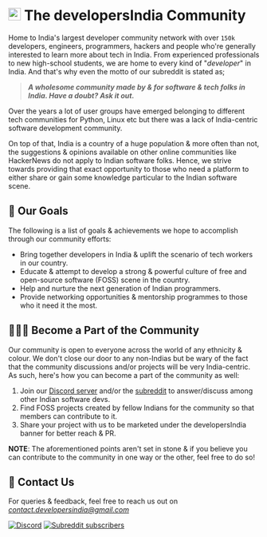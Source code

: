 # <img height="25" src="https://user-images.githubusercontent.com/34342551/149631807-7d1557dc-13a5-4eed-9570-caa7f4d5fd83.gif"> The developersIndia Community

Home to India's largest developer community network with over `150k` developers, engineers, programmers, hackers and people who're generally interested to learn more about tech in India. From experienced professionals to new high-school students, we are home to every kind of "_developer_" in India. And that's why even the motto of our subreddit is stated as;

> _**A wholesome community made by & for software & tech folks in India. Have a doubt? Ask it out.**_

Over the years a lot of user groups have emerged belonging to different tech communities for Python, Linux etc but there was a lack of India-centric software development community.

On top of that, India is a country of a huge population & more often than not, the suggestions & opinions available on other online communities like HackerNews do not apply to Indian software folks. Hence, we strive towards providing that exact opportunity to those who need a platform to either share or gain some knowledge particular to the Indian software scene.

## 🎯 Our Goals

The following is a list of goals & achievements we hope to accomplish through our community efforts:

- Bring together developers in India & uplift the scenario of tech workers in our country.
- Educate & attempt to develop a strong & powerful culture of free and open-source software (FOSS) scene in the country.
- Help and nurture the next generation of Indian programmers.
- Provide networking opportunities & mentorship programmes to those who it need it the most.

## 🧑‍🤝‍🧑 Become a Part of the Community

<!-- Update this section as & when necessary -->
Our community is open to everyone across the world of any ethnicity & colour. We don't close our door to any non-Indias but be wary of the fact that the community discussions and/or projects will be very India-centric. As such, here's how you can become a part of the community as well:

1. Join our [Discord server](https://discord.com/invite/MKXMSNC) and/or the [subreddit](https://www.reddit.com/r/developersIndia) to answer/discuss among other Indian software devs.
2. Find FOSS projects created by fellow Indians for the community so that members can contribute to it.
3. Share your project with us to be marketed under the developersIndia banner for better reach & PR.

**NOTE**: The aforementioned points aren't set in stone & if you believe you can contribute to the community in one way or the other, feel free to do so!

## 📇 Contact Us

For queries & feedback, feel free to reach us out on [_contact.developersindia@gmail.com_](mailto:contact.developersindia@gmail.com)

<!-- DO NOT REMOVE THESE 2 badges -->
[![Discord](https://img.shields.io/discord/669880381649977354?color=blue)](https://discordapp.com/invite/MKXMSNC)
[![Subreddit subscribers](https://img.shields.io/reddit/subreddit-subscribers/developersIndia?style=social)](https://www.reddit.com/r/developersIndia/)
